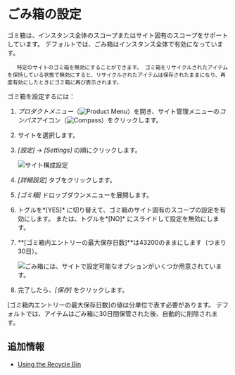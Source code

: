 # ごみ箱の設定

ゴミ箱は、インスタンス全体のスコープまたはサイト固有のスコープをサポートしています。 デフォルトでは、ごみ箱はインスタンス全体で有効になっています。

``` tip::
   特定のサイトのゴミ箱を無効にすることができます。 ゴミ箱をリサイクルされたアイテムを保持している状態で無効にすると、リサイクルされたアイテムは保存されたままになり、再度有効にしたときにゴミ箱に再び表示されます。
```

ゴミ箱を設定するには：

1.  *プロダクトメニュー*（![Product Menu](../../images/icon-product-menu.png)）を開き、サイト管理メニューの*コンパス*アイコン（![Compass](../../images/icon-compass.png)）をクリックします。

2.  サイトを選択します。

3.  *[設定]* → *[Settings]* の順にクリックします。

    ![サイト構成設定](./configuring-the-recycle-bin/images/01.png)

4.  *[詳細設定]* タブをクリックします。

5.  *[ゴミ箱]* ドロップダウンメニューを展開します。

6.  トグルを*[YES]* に切り替えて、ゴミ箱のサイト固有のスコープの設定を有効にします。 または、トグルを*[NO]* にスライドして設定を無効にします。

7.  **[ゴミ箱内エントリーの最大保存日数]**は43200のままにします（つまり30日）。

    ![ごみ箱には、サイトで設定可能なオプションがいくつか用意されています。](./configuring-the-recycle-bin/images/02.png)

8.  完了したら、*[保存]* をクリックします。

[ゴミ箱内エントリーの最大保存日数]の値は分単位で表す必要があります。 デフォルトでは、アイテムはごみ箱に30日間保管された後、自動的に削除されます。

## 追加情報

  - [Using the Recycle Bin](./using-the-recycle-bin.md)

